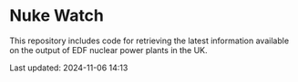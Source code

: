 # Nuke Watch

This repository includes code for retrieving the latest information available on the output of EDF nuclear power plants in the UK.

Last updated: 2024-11-06 14:13